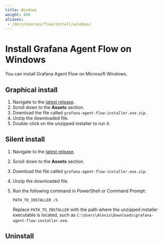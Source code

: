 ```yaml
---
title: Windows
weight: 400
aliases:
 - /docs/sources/flow/install/windows/
---
```


# Install Grafana Agent Flow on Windows

You can install Grafana Agent Flow on Microsoft Windows.

## Graphical install

1. Navigate to the [latest release][latest].
1. Scroll down to the **Assets** section.
1. Download the file called `grafana-agent-flow-installer.exe.zip`.
1. Unzip the downloaded file.
1. Double-click on the unzipped installer to run it.

[latest]: https://github.com/grafana/agent/releases/latest

## Silent install

1. Navigate to the [latest release][latest].
1. Scroll down to the **Assets** section.
1. Download the file called `grafana-agent-flow-installer.exe.zip`.
1. Unzip the downloaded file.
1. Run the following command in PowerShell or Command Prompt:

   ```shell
   PATH_TO_INSTALLER /S
   ```

   Replace `PATH_TO_INSTALLER` with the path where the unzipped installer
   executable is located, such as
   `C:\Users\Alexis\Downloads\grafana-agent-flow-installer.exe`.

[latest]: https://github.com/grafana/agent/releases/latest

## Uninstall
